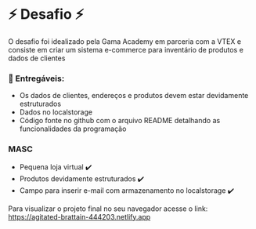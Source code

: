 # :zap: Desafio :zap:

O desafio foi idealizado pela Gama Academy em parceria com a VTEX e consiste em criar um sistema e-commerce para inventário de produtos e dados de clientes

### :pushpin: Entregáveis:

* Os dados de clientes, endereços e produtos devem estar devidamente estruturados
* Dados no localstorage
* Código fonte no github com o arquivo README detalhando as funcionalidades da programação

### MASC 

* Pequena loja virtual :heavy_check_mark: 
* Produtos devidamente estruturados :heavy_check_mark: 
* Campo para inserir e-mail com armazenamento no localstorage :heavy_check_mark: 

Para visualizar o projeto final no seu navegador acesse o link: https://agitated-brattain-444203.netlify.app 

